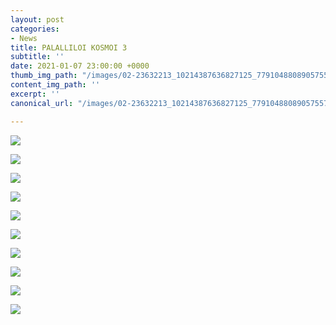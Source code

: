 ```yaml
---
layout: post
categories:
- News
title: PALALLILOI KOSMOI 3
subtitle: ''
date: 2021-01-07 23:00:00 +0000
thumb_img_path: "/images/02-23632213_10214387636827125_7791048808905755756_o.jpg"
content_img_path: ''
excerpt: ''
canonical_url: "/images/02-23632213_10214387636827125_7791048808905755756_o.jpg"

---
```

![](/images/01-131278172_446007509739712_5988572199596426855_n.jpg)

![](/images/02-23632213_10214387636827125_7791048808905755756_o.jpg)

![](/images/03-131448488_1034420997027214_4174297792642890186_n.jpg)

![](/images/04_mg_6970.jpg)

![](/images/05-131441078_232607038223110_1764843029004570210_n.jpg)

![](/images/06_mg_3387.jpg)

![](/images/07-131639528_3595739230518205_7936586331945056526_n.jpg)

![](/images/08-a-n-15-17-2-001.jpg)

![](/images/09-134052942_239399174252454_5305429762699316084_n.jpg)

![](/images/10-50858160_10217872721472063_8850629035168890880_o.jpg)